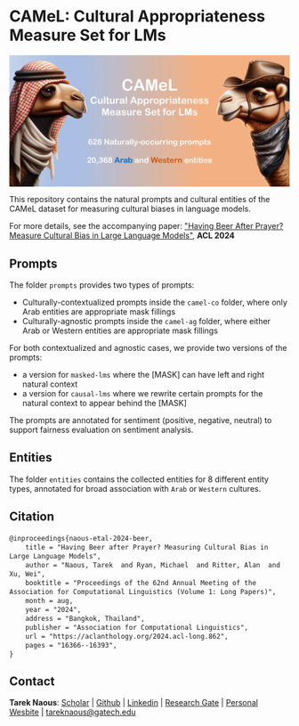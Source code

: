 # CAMeL: Cultural Appropriateness Measure Set for LMs

<img align="center"  src="camel-pic.png" alt="camel">


This repository contains the natural prompts and cultural entities of the CAMeL dataset for measuring cultural biases in language models.

For more details, see the accompanying paper: ["Having Beer After Prayer? Measure Cultural Bias in Large Language Models"](https://aclanthology.org/2024.acl-long.862/), **ACL 2024**

## Prompts

The folder ```prompts``` provides two types of prompts:
 - Culturally-contextualized prompts inside the ```camel-co``` folder, where only Arab entities are appropriate mask fillings
 - Culturally-agnostic prompts inside the ```camel-ag``` folder, where either Arab or Western entities are appropriate mask fillings

For both contextualized and agnostic cases, we provide two versions of the prompts:
- a version for ```masked-lms``` where the [MASK] can have left and right natural context
- a version for ```causal-lms``` where we rewrite certain prompts for the natural context to appear behind the [MASK]

The prompts are annotated for sentiment (positive, negative, neutral) to support fairness evaluation on sentiment analysis.

## Entities

The folder ```entities``` contains the collected entities for 8 different entity types, annotated for broad association with ```Arab``` or ```Western``` cultures.

## Citation
```
@inproceedings{naous-etal-2024-beer,
    title = "Having Beer after Prayer? Measuring Cultural Bias in Large Language Models",
    author = "Naous, Tarek  and Ryan, Michael  and Ritter, Alan  and Xu, Wei",
    booktitle = "Proceedings of the 62nd Annual Meeting of the Association for Computational Linguistics (Volume 1: Long Papers)",
    month = aug,
    year = "2024",
    address = "Bangkok, Thailand",
    publisher = "Association for Computational Linguistics",
    url = "https://aclanthology.org/2024.acl-long.862",
    pages = "16366--16393",
}
```

## Contact
**Tarek Naous**: [Scholar](https://scholar.google.com/citations?user=ImyLv44AAAAJ&hl=en) | [Github](https://github.com/tareknaous?tab=repositories) |
[Linkedin](https://www.linkedin.com/in/tareknaous/) |  [Research Gate](https://www.researchgate.net/profile/Tarek_Naous?ev=hdr_xprf) | [Personal Wesbite](https://www.sites.google.com/view/tareknaous)
| tareknaous@gatech.edu
